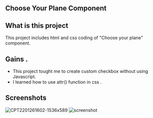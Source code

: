 ## Choose Your Plane Component

## What is this project 
This project includes html and css coding of "Choose your plane" component.

## Gains .

- This project tought me to create custom checkbox without using Javascript.
- I learned how to use  attr() function in css .
## Screenshots

![CPT2201261602-1536x589](https://user-images.githubusercontent.com/44698680/151167780-77ab804c-dfd1-42a5-9828-81d4737f7aeb.gif)
![screenshot](https://user-images.githubusercontent.com/44698680/151167826-4b58e05d-f3d7-4d13-acdb-356593575262.png)

